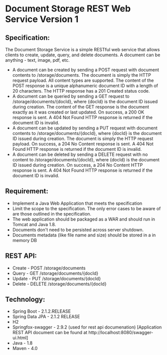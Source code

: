 # Document Storage REST Web Service Version 1

## Specification:
The Document Storage Service is a simple RESTful web service that allows clients to create, update, query, and delete documents. A document can be anything - text, image, pdf, etc.
* A document can be created by sending a POST request with document contents to /storage/documents. The document is simply the HTTP request payload. All content types are supported. The content of the POST response is a unique alphanumeric document ID with a length of 20 characters. The HTTP response has a 201 Created status code.
* A document can be queried by sending a GET request to /storage/documents/{docId}, where {docId} is the document ID issued during creation. The content of the GET response is the document exactly as it was created or last updated. On success, a 200 OK response is sent. A 404 Not Found HTTP response is returned if the document ID is invalid.
* A document can be updated by sending a PUT request with document contents to /storage/documents/{docId}, where {docId} is the document ID issued during creation. The document is simply the HTTP request payload. On success, a 204 No Content response is sent. A 404 Not Found HTTP response is returned if the document ID is invalid.
* A document can be deleted by sending a DELETE request with no content to /storage/documents/{docId}, where {docId} is the document ID issued during creation. On success, a 204 No Content HTTP response is sent. A 404 Not Found HTTP response is returned if the document ID is invalid.

## Requirement:
* Implement a Java Web Application that meets the specification
* Limit the scope to the specification. The only error cases to be aware of are those outlined in the specification.
* The web application should be packaged as a WAR and should run in Tomcat and Java 1.8.
* Documents don't need to be persisted across server shutdown.
* Documents metadata (like file name and size) should be stored in a in memory DB 

## REST API:
* Create - POST /storage/documents
* Query - GET /storage/documents/{docId}
* Update - PUT /storage/documents/{docId}
* Delete - DELETE /storage/documents/{docId}

## Technology:
* Spring Boot - 2.1.2.RELEASE
* Spring Data JPA - 2.1.2 RELEASE
* H2
* Springfox-swagger - 2.9.2 (used for rest api documenation) [Application REST API document can be found at http://localhost:8080/swagger-ui.html]
* Java - 1.8
* Maven - 4.0
